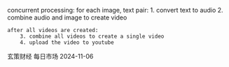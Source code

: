 concurrent processing:
    for each image, text pair:
        1. convert text to audio
        2. combine audio and image to create video
    
    after all videos are created:
        3. combine all videos to create a single video
        4. upload the video to youtube



玄策财经 每日市场 2024-11-06